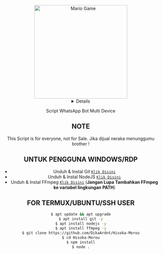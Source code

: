 <div align="center">
<img src="https://github.com/TheDudeThatCode/TheDudeThatCode/blob/master/Assets/Developer.gif" alt="Mario Game" width="300" />
<div align="center">
 <details>
 
</details>
 
Script WhatsApp Bot Multi Device

## NOTE
This Script is for everyone, not for Sale. Jika dijual neraka menunggumu brother !

## UNTUK PENGGUNA WINDOWS/RDP

* Unduh & Instal Git [`Klik Disini`](https://git-scm.com/downloads)
* Unduh & Instal NodeJS [`Klik Disini`](https://nodejs.org/en/download)
* Unduh & Instal FFmpeg [`Klik Disini`](https://ffmpeg.org/download.html) (**Jangan Lupa Tambahkan FFmpeg ke variabel lingkungan PATH**)


## FOR TERMUX/UBUNTU/SSH USER</div>

```bash
$ apt update && apt upgrade
$ apt install git -y
$ apt install nodejs -y
$ apt install ffmpeg -y
$ git clone https://github.com/DikaArdnt/Hisoka-Morou
$ cd Hisoka-Morou
$ npm install
$ node .
```
